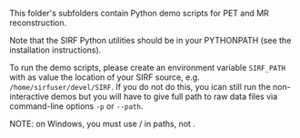 This folder's subfolders contain Python demo scripts for PET and MR reconstruction.

Note that the SIRF Python utilities should be in your PYTHONPATH (see the
installation instructions).

To run the demo scripts, please create an environment variable 
`SIRF_PATH` with as value the location of your SIRF source, e.g. 
`/home/sirfuser/devel/SIRF`.
If you do not do this, you ican still run the non-interactive demos but
you will have to give full path to raw data files via 
command-line options `-p` or `--path`.

NOTE: on Windows, you must use / in paths, not \.

